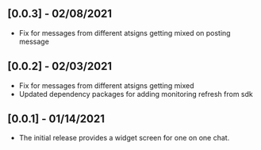 ## [0.0.3] - 02/08/2021

* Fix for messages from different atsigns getting mixed on posting message

## [0.0.2] - 02/03/2021

* Fix for messages from different atsigns getting mixed
* Updated dependency packages for adding monitoring refresh from sdk

## [0.0.1] - 01/14/2021

* The initial release provides a widget screen for one on one chat.
